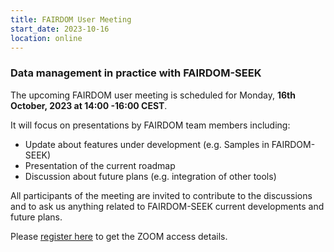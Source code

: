 ```yaml
---
title: FAIRDOM User Meeting
start_date: 2023-10-16
location: online
---
```


### Data management in practice with FAIRDOM-SEEK


The upcoming FAIRDOM user meeting is scheduled for Monday, **16th October, 2023 at 14:00 -16:00 CEST**.

It will focus on presentations by FAIRDOM team members including:

* Update about features under development (e.g. Samples in FAIRDOM-SEEK)
* Presentation of the current roadmap
* Discussion about future plans (e.g. integration of other tools)
  
All participants of the meeting are invited to contribute to the discussions and to ask us anything related to FAIRDOM-SEEK current developments and future plans.

Please [register here](https://kta-email.zoom.us/meeting/register/tJIucuyorjgqEtNgTJsJmOUetFFg3OfTuGkk) to get the ZOOM access details.

